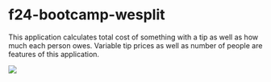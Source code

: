 # f24-bootcamp-wesplit

This application calculates total cost of something with a tip as well as how much each person owes. Variable tip prices as well as number of people are features of this application.

![](https://github.com/alobo4/f24-bootcamp-wesplit/blob/main/weSplit_demo.gif)
